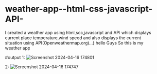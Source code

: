 # weather-app--html-css-javascript-API-
I created a weather app using html,scc,javascript and API which displays current place temperature,wind speed and also displays the current situation using API(Openweathermap.org)...)
hello Guys So this is my weather app 

#output
1:
![Screenshot 2024-04-16 174801](https://github.com/Ridham-Savaliya/weather-app-html-css-javascript-API-/assets/159106564/8cd5bcae-3aa7-4a32-b702-2446859c302a)

2:
![Screenshot 2024-04-16 174747](https://github.com/Ridham-Savaliya/weather-app-html-css-javascript-API-/assets/159106564/0161d4b9-e47d-43a0-be09-9f8b2d55478a)

